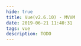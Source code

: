 ```yaml
---
hide: true
title: Vue(v2.6.10) - MVVM
date: 2019-06-21 11:40:31
tags: vue
description: TODO
---
```


